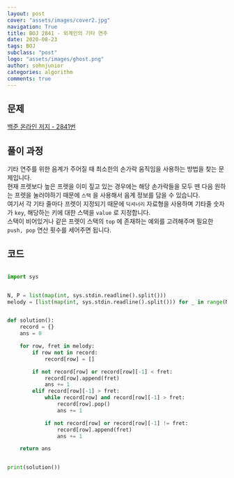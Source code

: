 ```yaml
---
layout: post
cover: "assets/images/cover2.jpg"
navigation: True
title: BOJ 2841 - 외계인의 기타 연주
date: 2020-08-23
tags: BOJ
subclass: "post"
logo: "assets/images/ghost.png"
author: sohnjunior
categories: algorithm
comments: true
---
```


## 문제

[백준 온라인 저지 - 2841번](https://www.acmicpc.net/problem/2841)

## 풀이 과정

기타 연주를 위한 음계가 주어질 때 최소한의 손가락 움직임을 사용하는 방법을 찾는 문제입니다. <br>
현재 프렛보다 높은 프렛을 이미 짚고 있는 경우에는 해당 손가락들을 모두 뗀 다음 원하는 프렛을 눌러야하기 때문에 `스택` 을 사용해서 음계 정보를 담을 수 있습니다.<br>
여기서 각 기타 줄마다 프렛이 지정되기 때문에 `딕셔너리` 자료형을 사용하며 기타줄 숫자가 `key`, 해당하는 키에 대한 스택을 `value` 로 지정합니다. <br>
스택이 비어있거나 같은 프렛이 스택의 `top` 에 존재하는 예외를 고려해주며 필요한 `push, pop` 연산 횟수를 세어주면 됩니다. <br>

## 코드

```python

import sys


N, P = list(map(int, sys.stdin.readline().split()))
melody = [list(map(int, sys.stdin.readline().split())) for _ in range(N)]


def solution():
    record = {}
    ans = 0

    for row, fret in melody:
        if row not in record:
            record[row] = []

        if not record[row] or record[row][-1] < fret:
            record[row].append(fret)
            ans += 1
        elif record[row][-1] > fret:
            while record[row] and record[row][-1] > fret:
                record[row].pop()
                ans += 1

            if not record[row] or record[row][-1] != fret:
                record[row].append(fret)
                ans += 1

    return ans


print(solution())

```
